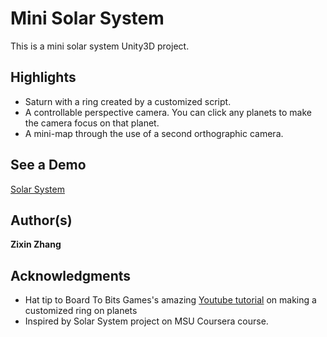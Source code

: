 # Mini Solar System

This is a mini solar system Unity3D project.

## Highlights

* Saturn with a ring created by a customized script.
* A controllable perspective camera. You can click any planets to make the camera focus on that planet.
* A mini-map through the use of a second orthographic camera.

## See a Demo

[Solar System](https://www.zixinzhang.com/solar-system-unity3d-project/)

## Author(s)

**Zixin Zhang**

## Acknowledgments

* Hat tip to Board To Bits Games's amazing [Youtube tutorial](https://youtu.be/Rze4GEFrYYs) on making a customized ring on planets
* Inspired by Solar System project on MSU Coursera course.
